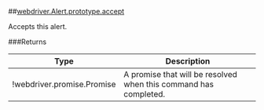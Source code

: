 ##[webdriver.Alert.prototype.accept](https://code.google.com/p/selenium/source/browse/javascript/webdriver/webdriver.js#2030)

Accepts this alert.






###Returns

Type | Description
--- | ---
!webdriver.promise.Promise | A promise that will be resolved when this command has completed.

